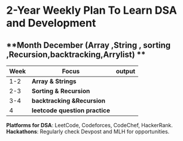 # **2-Year Weekly Plan To Learn DSA and Development**

## **Month December (Array ,String , sorting ,Recursion,backtracking,Arrylist) **

| **Week** | **Focus**                      | **output** |
| -------- | ------------------------------ | ---------- |
| 1-2      | **Array & Strings**            |            |
| 2-3      | **Sorting & Recursion**        |            |
| 3-4      | **backtracking &Recursion**    |            |
| 4        | **leetcode question practice** |            |
 **Platforms for DSA**: LeetCode, Codeforces, CodeChef, HackerRank.
  **Hackathons**: Regularly check Devpost and MLH for opportunities.